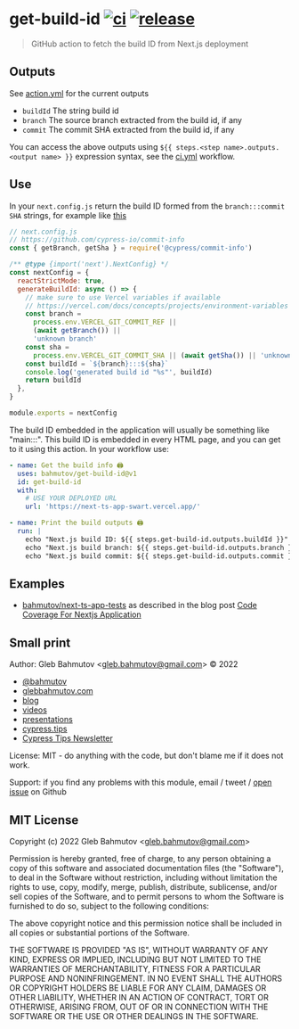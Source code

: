 # get-build-id [![ci](https://github.com/bahmutov/get-build-id/actions/workflows/ci.yml/badge.svg?branch=main)](https://github.com/bahmutov/get-build-id/actions/workflows/ci.yml) [![release](https://github.com/bahmutov/get-build-id/actions/workflows/release.yml/badge.svg?branch=main)](https://github.com/bahmutov/get-build-id/actions/workflows/release.yml)

> GitHub action to fetch the build ID from Next.js deployment

## Outputs

See [action.yml](./action.yml) for the current outputs

- `buildId` The string build id
- `branch` The source branch extracted from the build id, if any
- `commit` The commit SHA extracted from the build id, if any

You can access the above outputs using `${{ steps.<step name>.outputs.<output name> }}` expression syntax, see the [ci.yml](./.github/workflows/ci.yml) workflow.

## Use

In your `next.config.js` return the build ID formed from the `branch:::commit SHA` strings, for example like [this](https://github.com/bahmutov/next-ts-app/blob/main/next.config.js)

```js
// next.config.js
// https://github.com/cypress-io/commit-info
const { getBranch, getSha } = require('@cypress/commit-info')

/** @type {import('next').NextConfig} */
const nextConfig = {
  reactStrictMode: true,
  generateBuildId: async () => {
    // make sure to use Vercel variables if available
    // https://vercel.com/docs/concepts/projects/environment-variables
    const branch =
      process.env.VERCEL_GIT_COMMIT_REF ||
      (await getBranch()) ||
      'unknown branch'
    const sha =
      process.env.VERCEL_GIT_COMMIT_SHA || (await getSha()) || 'unknown sha'
    const buildId = `${branch}:::${sha}`
    console.log('generated build id "%s"', buildId)
    return buildId
  },
}

module.exports = nextConfig
```

The build ID embedded in the application will usually be something like "main:::<sha>". This build ID is embedded in every HTML page, and you can get to it using this action. In your workflow use:

```yml
- name: Get the build info 🖨
  uses: bahmutov/get-build-id@v1
  id: get-build-id
  with:
    # USE YOUR DEPLOYED URL
    url: 'https://next-ts-app-swart.vercel.app/'

- name: Print the build outputs 🖨
  run: |
    echo "Next.js build ID: ${{ steps.get-build-id.outputs.buildId }}"
    echo "Next.js build branch: ${{ steps.get-build-id.outputs.branch }}"
    echo "Next.js build commit: ${{ steps.get-build-id.outputs.commit }}"
```

## Examples

- [bahmutov/next-ts-app-tests](https://github.com/bahmutov/next-ts-app-tests) as described in the blog post [Code Coverage For Nextjs Application](https://glebbahmutov.com/blog/code-coverage-for-nextjs-app/)

## Small print

Author: Gleb Bahmutov &lt;gleb.bahmutov@gmail.com&gt; &copy; 2022

- [@bahmutov](https://twitter.com/bahmutov)
- [glebbahmutov.com](https://glebbahmutov.com)
- [blog](https://glebbahmutov.com/blog)
- [videos](https://www.youtube.com/glebbahmutov)
- [presentations](https://slides.com/bahmutov)
- [cypress.tips](https://cypress.tips)
- [Cypress Tips Newsletter](https://cypresstips.substack.com/)

License: MIT - do anything with the code, but don't blame me if it does not work.

Support: if you find any problems with this module, email / tweet /
[open issue](https://github.com/bahmutov/get-build-id/issues) on Github

## MIT License

Copyright (c) 2022 Gleb Bahmutov &lt;gleb.bahmutov@gmail.com&gt;

Permission is hereby granted, free of charge, to any person
obtaining a copy of this software and associated documentation
files (the "Software"), to deal in the Software without
restriction, including without limitation the rights to use,
copy, modify, merge, publish, distribute, sublicense, and/or sell
copies of the Software, and to permit persons to whom the
Software is furnished to do so, subject to the following
conditions:

The above copyright notice and this permission notice shall be
included in all copies or substantial portions of the Software.

THE SOFTWARE IS PROVIDED "AS IS", WITHOUT WARRANTY OF ANY KIND,
EXPRESS OR IMPLIED, INCLUDING BUT NOT LIMITED TO THE WARRANTIES
OF MERCHANTABILITY, FITNESS FOR A PARTICULAR PURPOSE AND
NONINFRINGEMENT. IN NO EVENT SHALL THE AUTHORS OR COPYRIGHT
HOLDERS BE LIABLE FOR ANY CLAIM, DAMAGES OR OTHER LIABILITY,
WHETHER IN AN ACTION OF CONTRACT, TORT OR OTHERWISE, ARISING
FROM, OUT OF OR IN CONNECTION WITH THE SOFTWARE OR THE USE OR
OTHER DEALINGS IN THE SOFTWARE.
